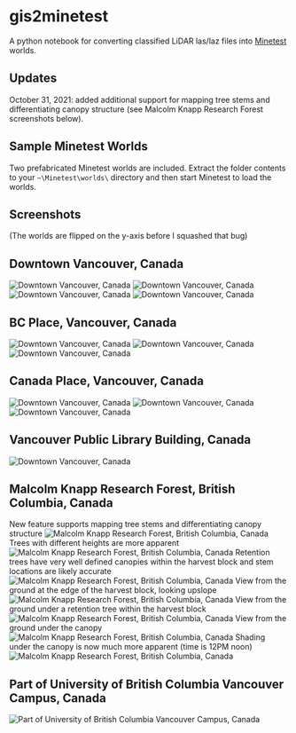 # gis2minetest
A python notebook for converting classified LiDAR las/laz files into [Minetest](https://www.minetest.net/downloads/) worlds.

## Updates
October 31, 2021: added additional support for mapping tree stems and differentiating canopy structure (see Malcolm Knapp Research Forest screenshots below).

## Sample Minetest Worlds
Two prefabricated Minetest worlds are included. Extract the folder contents to your `~\Minetest\worlds\` directory and then start Minetest to load the worlds.

## Screenshots
(The worlds are flipped on the y-axis before I squashed that bug)

## Downtown Vancouver, Canada
![Downtown Vancouver, Canada](/screenshots/dt.png)
![Downtown Vancouver, Canada](/screenshots/dt2.png)
![Downtown Vancouver, Canada](/screenshots/dt3.png)
![Downtown Vancouver, Canada](/screenshots/dt4.png)

## BC Place, Vancouver, Canada
![Downtown Vancouver, Canada](/screenshots/bcplace2.png)
![Downtown Vancouver, Canada](/screenshots/bcplace3.png)
![Downtown Vancouver, Canada](/screenshots/bcplace4.png)

## Canada Place, Vancouver, Canada
![Downtown Vancouver, Canada](/screenshots/canadaplace1.png)
![Downtown Vancouver, Canada](/screenshots/canadaplace2.png)
![Downtown Vancouver, Canada](/screenshots/canadaplace3.png)

## Vancouver Public Library Building, Canada
![Downtown Vancouver, Canada](/screenshots/vpl.png)

## Malcolm Knapp Research Forest, British Columbia, Canada
New feature supports mapping tree stems and differentiating canopy structure
![Malcolm Knapp Research Forest, British Columbia, Canada](/screenshots/mkrf1.png)
Trees with different heights are more apparent
![Malcolm Knapp Research Forest, British Columbia, Canada](/screenshots/mkrf2.png)
Retention trees have very well defined canopies within the harvest block and stem locations are likely accurate
![Malcolm Knapp Research Forest, British Columbia, Canada](/screenshots/mkrf3.png)
View from the ground at the edge of the harvest block, looking upslope
![Malcolm Knapp Research Forest, British Columbia, Canada](/screenshots/mkrf4.png)
View from the ground under a retention tree within the harvest block
![Malcolm Knapp Research Forest, British Columbia, Canada](/screenshots/mkrf5.png)
View from the ground under the canopy
![Malcolm Knapp Research Forest, British Columbia, Canada](/screenshots/mkrf6.png)
Shading under the canopy is now much more apparent (time is 12PM noon)
![Malcolm Knapp Research Forest, British Columbia, Canada](/screenshots/mkrf7.png)

## Part of University of British Columbia Vancouver Campus, Canada
![Part of University of British Columbia Vancouver Campus, Canada](/screenshots/ubc.png)


